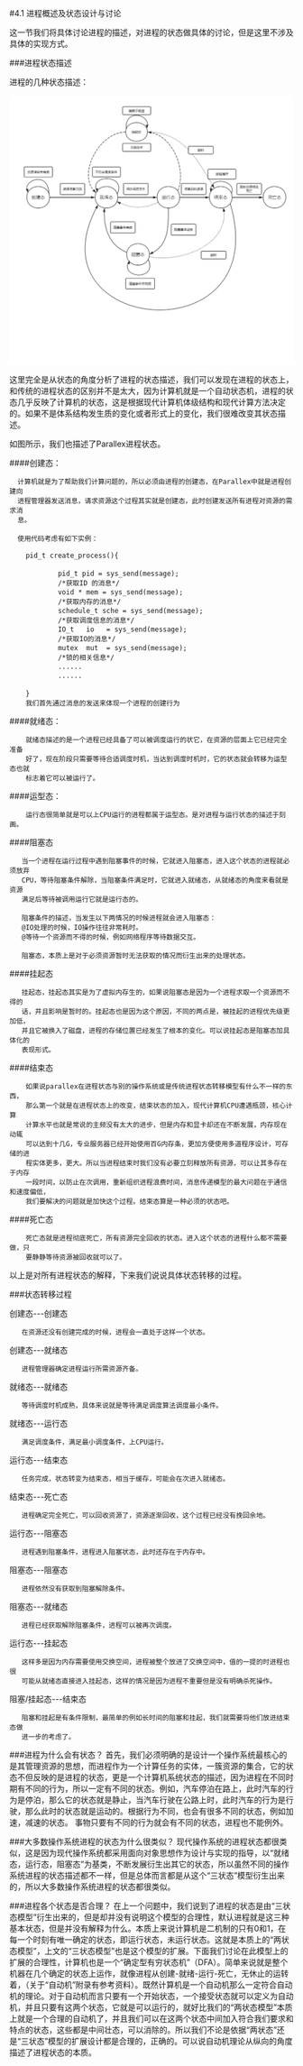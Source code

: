 #4.1 进程概述及状态设计与讨论

这一节我们将具体讨论进程的描述，对进程的状态做具体的讨论，但是这里不涉及具体的实现方式。

###进程状态描述

进程的几种状态描述：


![status](./image/status.png)

这里完全是从状态的角度分析了进程的状态描述，我们可以发现在进程的状态上，和传统的进程状态的区别并不是太大，因为计算机就是一个自动状态机，进程的状态几乎反映了计算机的状态，这是根据现代计算机体级结构和现代计算方法决定的。如果不是体系结构发生质的变化或者形式上的变化，我们很难改变其状态描述。

如图所示，我们也描述了Parallex进程状态。

####创建态：

      计算机就是为了帮助我们计算问题的，所以必须由进程的创建态，在Parallex中就是进程创建向
      进程管理器发送消息，请求资源这个过程其实就是创建态，此时创建发送所有进程对资源的需求消
      息。
      
      使用代码考虑有如下实例：
```
    pid_t create_process(){
            
            pid_t pid = sys_send(message);
            /*获取ID 的消息*/
            void * mem = sys_send(message);
            /*获取内存的消息*/
            schedule_t sche = sys_send(message);
            /*获取调度信息的消息*/  
            IO_t   io   = sys_send(message);
            /*获取IO的消息*/
            mutex  mut  = sys_send(message);
            /*锁的相关信息*/
            ......
            ......
    
    }
    我们首先通过消息的发送来体现一个进程的创建行为
``` 
####就绪态：

        就绪态描述的是一个进程已经具备了可以被调度运行的状它，在资源的层面上它已经完全准备
        好了，现在阶段只需要等待合适调度时机，当达到调度时机时，它的状态就会转移为运型态也就
        标志着它可以被运行了。
        
####运型态：
          
        运行态很简单就是可以上CPU运行的进程都属于运型态。是对进程与运行状态的描述于刻画。
        
####阻塞态
       
       当一个进程在运行过程中遇到阻塞事件的时候，它就进入阻塞态，进入这个状态的进程就必须放弃
       CPU，等待阻塞条件解除，当阻塞条件满足时，它就进入就绪态，从就绪态的角度来看就是资源
       满足后等待被调用运行它就是运行态的。
       
       阻塞条件的描述，当发生以下两情况的时候进程就会进入阻塞态：
       @IO处理的时候，IO操作往往非常耗时。
       @等待一个资源而不得的时候，例如网络程序等待数据交互。
       
       阻塞态，本质上是对于必须资源暂时无法获取的情况而衍生出来的处理状态。
       
####挂起态

       挂起态，挂起态其实是为了虚拟内存生的，如果说阻塞态是因为一个进程求取一个资源而不得的
       话，并且影响是暂时的。挂起态也是因为这个原因，不同的两点是，被挂起的进程优先级更加低，
       并且它被换入了磁盘，进程的存储位置已经发生了根本的变化。可以说挂起态是阻塞态加具体化的
       表现形式。
       
####结束态
  
        如果说parallex在进程状态与别的操作系统或是传统进程状态转移模型有什么不一样的东西，
        那么第一个就是在进程状态上的改变，结束状态的加入，现代计算机CPU遭遇瓶颈，核心计算
        计算水平也就是常说的主频没有太大的进步，但是内存和显卡却还在不断发展，内存现在动辄
        可以达到十几G，专业服务器已经开始使用百G内存条，更加方便使用多道程序设计，可存储的进
        程实体更多，更大。所以当进程结束时我们没有必要立刻释放所有资源，可以让其多存在于内存
        一段时间，以防止在次调用，重新组织进程浪费时间，消息传递模型的最大问题在于通信和速度偏低，
        我们要解决的问题就是加快这个过程。结束态算是一种必须的状态吧。
        
####死亡态
 
        死亡态就是进程彻底死亡，所有资源完全回收的状态。进入这个状态的进程什么都不需要做，只
        要静静等待资源被回收就可以了。
        
以上是对所有进程状态的解释，下来我们说说具体状态转移的过程。

###状态转移过程


创建态---创建态

       在资源还没有创建完成的时候，进程会一直处于这样一个状态。
       
创建态---就绪态
       
       进程管理器确定进程运行所需资源齐备。
       
就绪态---就绪态

       等待调度时机成熟，具体来说就是等待满足调度算法调度最小条件。
      
就绪态---运行态

       满足调度条件，满足最小调度条件，上CPU运行。
       
运行态---结束态

       任务完成，状态转变为结束态，相当于缓存，可能会在次进入就绪态。
     
结束态---死亡态

       进程确定完全死亡，可以回收资源了，资源逐渐回收，这个过程已经没有挽回余地。
       
运行态---阻塞态
    
       进程遇到阻塞条件，进程进入阻塞状态，此时还存在于内存中。
       
阻塞态---阻塞态

       进程依然没有获取到阻塞解除条件。
       
阻塞态---就绪态

       进程已经获取解除阻塞条件，进程可以被再次调度。
       
运行态---挂起态

       这样多是因为内存需要使用交换空间，进程被整个放进了交换空间中，值的一提的时进程也很
       可能从就绪态直接进入挂起态，这样的情况是因为进程不重要但是没有明确杀死操作。
       
阻塞/挂起态---结束态

       阻塞和挂起是有条件限制，最简单的例如长时间的阻塞和挂起，我们就需要将他们放进结束态做
       进一步的考虑了。


###进程为什么会有状态？
首先，我们必须明确的是设计一个操作系统最核心的是其管理资源的思想，而进程作为一个计算任务的实体，一簇资源的集合，它的状态不但反映的是进程的状态，更是一个计算机系统状态的描述，因为进程在不同时期有不同的行为，所以一定有不同的状态。例如，汽车停泊在路上，此时汽车的行为是停泊，那么它的状态就是静止，当汽车行驶在公路上时，此时汽车的行为是行驶，那么此时的状态就是运动的。根据行为不同，也会有很多不同的状态，例如加速，减速的状态。
事物只要有不同的行为就会有不同的状态，进程也不能例外。

###大多数操作系统进程的状态为什么很类似？
现代操作系统的进程状态都很类似，这是因为现代操作系统都采用面向对象思想作为设计与实现的指导，以“就绪态，运行态，阻塞态”为基类，不断发展衍生出其它的状态，所以虽然不同的操作系统进程的状态描述都不一样，但是总体而言都是从这个“三状态”模型衍生出来的，所以大多数操作系统进程的状态都很类似。


###进程各个状态是否合理？
在上一个问题中，我们说到了进程的状态是由“三状态模型”衍生出来的，但是却并没有说明这个模型的合理性，默认进程就是这三种基本状态，但是并没有解释为什么。本质上来说计算机是二机制的只有0和1，在每一个时刻有唯一确定的状态，即运行状态，未运行状态。这就是本质上的“两状态模型”，上文的“三状态模型”也是这个模型的扩展。下面我们讨论在此模型上的扩展的合理性，计算机也是一个“确定型有穷状态机”（DFA）。简单来说就是整个机器在几个确定的状态上运作，就像进程从创建-就绪-运行-死亡，无休止的运转着，（关于“自动机”附录有参考资料）。既然计算机是一个自动机那么一定符合自动机的理论。对于自动机而言只要有一个开始状态，一个接受状态就可以定义为自动机，并且只要有这两个状态，它就是可以运行的，就好比我们的“两状态模型”本质上就是一个合理的自动机了，并且我们可以在这两个状态中间加入符合我们要求和特点的状态，这些都是中间壮态，可以消除的。所以我们不论是依据“两状态”还是“三状态”模型的扩展设计都是合理的，正确的。可以说自动机理论从纵向的角度描述了进程状态的本质。


